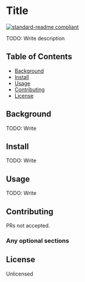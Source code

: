 # Title

[![standard-readme compliant](https://img.shields.io/badge/readme%20style-standard-brightgreen.svg?style=flat-square)](https://github.com/RichardLitt/standard-readme)

TODO: Write description

## Table of Contents

- [Background](#background)
- [Install](#install)
- [Usage](#usage)
- [Contributing](#contributing)
- [License](#license)

## Background

TODO: Write

## Install

TODO: Write

## Usage

TODO: Write

## Contributing

PRs not accepted.

### Any optional sections

## License

Unlicensed
